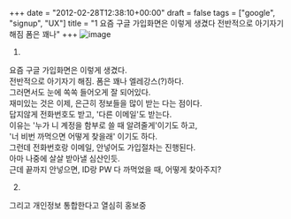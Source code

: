 +++
date = "2012-02-28T12:38:10+00:00"
draft = false
tags = ["google", "signup", "UX"]
title = "1 요즘 구글 가입화면은 이렇게 생겼다 전반적으로 아기자기 해짐 폼은 꽤나"
+++
![image](/tumblr_img/2012-02-28-1-/5c0a316f343781a2035cbfb2fe7d77390cfcdd34eae3f82c8605be73029630ea.png)



1.  
요즘 구글 가입화면은 이렇게 생겼다.  
전반적으로 아기자기 해짐. 폼은 꽤나 엘레강스(?)하다.  
그러면서도 눈에 쏙쏙 들어오게 잘 되어있다.  
재미있는 것은 이제, 은근히 정보들을 많이 받는 다는 점이다.  
답지않게 전화번호도 받고, '다른 이메일'도 받는다.  
이유는 '누가 니 계정을 함부로 쓸 때 알려줄게'이기도 하고,  
'너 비번 까먹으면 어떻게 찾을래' 이기도 하다.  
그런데 전화번호랑 이메일, 안넣어도 가입절차는 진행된다.  
아마 나중에 살살 받아낼 심산인듯.  
근데 끝까지 안넣으면, ID랑 PW 다 까먹었을 때, 어떻게 찾아주지?

2.  
그리고 개인정보 통합한다고 열심히 홍보중 
